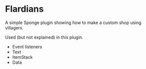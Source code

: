# Flardians

A simple Sponge plugin showing how to make a custom shop using villagers.

Used (but not explained) in this plugin.
* Event listeners
* Text
* ItemStack
* Data